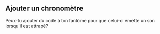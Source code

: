 ## Ajouter un chronomètre

Peux-tu ajouter du code à ton fantôme pour que celui-ci émette un son lorsqu'il est attrapé?